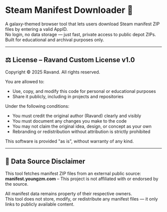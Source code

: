 # Steam Manifest Downloader 🌌

A galaxy-themed browser tool that lets users download Steam manifest ZIP files by entering a valid AppID.  
No login, no data storage — just fast, private access to public depot ZIPs.  
Built for educational and archival purposes only.

---

## ⚖️ License – Ravand Custom License v1.0

Copyright © 2025 Ravand. All rights reserved.

You are allowed to:
- Use, copy, and modify this code for personal or educational purposes
- Share it publicly, including in projects and repositories

Under the following conditions:
- You must credit the original author (Ravand) clearly and visibly
- You must document any changes you make to the code
- You may not claim the original idea, design, or concept as your own
- Rebranding or redistribution without attribution is strictly prohibited

This software is provided "as is", without warranty of any kind.

---

## 📡 Data Source Disclaimer

This tool fetches manifest ZIP files from an external public source:  
**manifest.youngzm.com** – This project is not affiliated with or endorsed by the source.

All manifest data remains property of their respective owners.  
This tool does not store, modify, or redistribute any manifest files — it only links to publicly available content.
